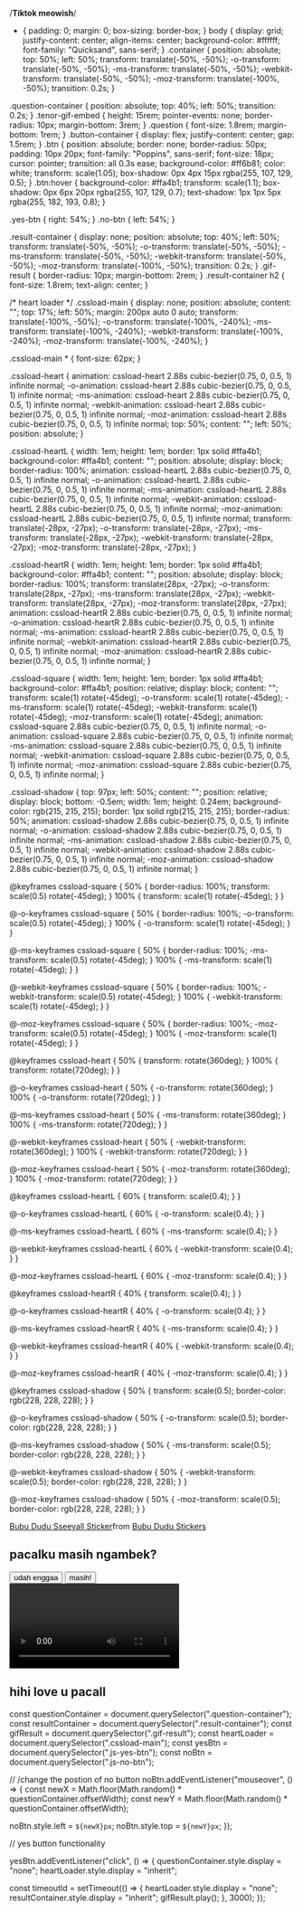 /**Tiktok meowish**/

* {
  padding: 0;
  margin: 0;
  box-sizing: border-box;
}
body {
  display: grid;
  justify-content: center;
  align-items: center;
  background-color: #ffffff;
  font-family: "Quicksand", sans-serif;
}
.container {
  position: absolute;
  top: 50%;
  left: 50%;
  transform: translate(-50%, -50%);
  -o-transform: translate(-50%, -50%);
  -ms-transform: translate(-50%, -50%);
  -webkit-transform: translate(-50%, -50%);
  -moz-transform: translate(-100%, -50%);
  transition: 0.2s;
}

.question-container {
  position: absolute;
  top: 40%;
  left: 50%;
  transition: 0.2s;
}
.tenor-gif-embed {
  height: 15rem;
  pointer-events: none;
  border-radius: 10px;
  margin-bottom: 3rem;
}
.question {
  font-size: 1.8rem;
  margin-bottom: 1rem;
}
.button-container {
  display: flex;
  justify-content: center;
  gap: 1.5rem;
}
.btn {
  position: absolute;
  border: none;
  border-radius: 50px;
  padding: 10px 20px;
  font-family: "Poppins", sans-serif;
  font-size: 18px;
  cursor: pointer;
  transition: all 0.3s ease;
  background-color: #ff6b81;
  color: white;
  transform: scale(1.05);
  box-shadow: 0px 4px 15px rgba(255, 107, 129, 0.5);
}
.btn:hover {
  background-color: #ffa4b1;
  transform: scale(1.1);
  box-shadow: 0px 6px 20px rgba(255, 107, 129, 0.7);
  text-shadow: 1px 1px 5px rgba(255, 182, 193, 0.8);
}

.yes-btn {
  right: 54%;
}
.no-btn {
  left: 54%;
}

.result-container {
  display: none;
  position: absolute;
  top: 40%;
  left: 50%;
  transform: translate(-50%, -50%);
  -o-transform: translate(-50%, -50%);
  -ms-transform: translate(-50%, -50%);
  -webkit-transform: translate(-50%, -50%);
  -moz-transform: translate(-100%, -50%);
  transition: 0.2s;
}
.gif-result {
  border-radius: 10px;
  margin-bottom: 2rem;
}
.result-container h2 {
  font-size: 1.8rem;
  text-align: center;
}

/* heart loader */
.cssload-main {
  display: none;
  position: absolute;
  content: "";
  top: 17%;
  left: 50%;
  margin: 200px auto 0 auto;
  transform: translate(-100%, -50%);
  -o-transform: translate(-100%, -240%);
  -ms-transform: translate(-100%, -240%);
  -webkit-transform: translate(-100%, -240%);
  -moz-transform: translate(-100%, -240%);
}

.cssload-main * {
  font-size: 62px;
}

.cssload-heart {
  animation: cssload-heart 2.88s cubic-bezier(0.75, 0, 0.5, 1) infinite normal;
  -o-animation: cssload-heart 2.88s cubic-bezier(0.75, 0, 0.5, 1) infinite
    normal;
  -ms-animation: cssload-heart 2.88s cubic-bezier(0.75, 0, 0.5, 1) infinite
    normal;
  -webkit-animation: cssload-heart 2.88s cubic-bezier(0.75, 0, 0.5, 1) infinite
    normal;
  -moz-animation: cssload-heart 2.88s cubic-bezier(0.75, 0, 0.5, 1) infinite
    normal;
  top: 50%;
  content: "";
  left: 50%;
  position: absolute;
}

.cssload-heartL {
  width: 1em;
  height: 1em;
  border: 1px solid #ffa4b1;
  background-color: #ffa4b1;
  content: "";
  position: absolute;
  display: block;
  border-radius: 100%;
  animation: cssload-heartL 2.88s cubic-bezier(0.75, 0, 0.5, 1) infinite normal;
  -o-animation: cssload-heartL 2.88s cubic-bezier(0.75, 0, 0.5, 1) infinite
    normal;
  -ms-animation: cssload-heartL 2.88s cubic-bezier(0.75, 0, 0.5, 1) infinite
    normal;
  -webkit-animation: cssload-heartL 2.88s cubic-bezier(0.75, 0, 0.5, 1) infinite
    normal;
  -moz-animation: cssload-heartL 2.88s cubic-bezier(0.75, 0, 0.5, 1) infinite
    normal;
  transform: translate(-28px, -27px);
  -o-transform: translate(-28px, -27px);
  -ms-transform: translate(-28px, -27px);
  -webkit-transform: translate(-28px, -27px);
  -moz-transform: translate(-28px, -27px);
}

.cssload-heartR {
  width: 1em;
  height: 1em;
  border: 1px solid #ffa4b1;
  background-color: #ffa4b1;
  content: "";
  position: absolute;
  display: block;
  border-radius: 100%;
  transform: translate(28px, -27px);
  -o-transform: translate(28px, -27px);
  -ms-transform: translate(28px, -27px);
  -webkit-transform: translate(28px, -27px);
  -moz-transform: translate(28px, -27px);
  animation: cssload-heartR 2.88s cubic-bezier(0.75, 0, 0.5, 1) infinite normal;
  -o-animation: cssload-heartR 2.88s cubic-bezier(0.75, 0, 0.5, 1) infinite
    normal;
  -ms-animation: cssload-heartR 2.88s cubic-bezier(0.75, 0, 0.5, 1) infinite
    normal;
  -webkit-animation: cssload-heartR 2.88s cubic-bezier(0.75, 0, 0.5, 1) infinite
    normal;
  -moz-animation: cssload-heartR 2.88s cubic-bezier(0.75, 0, 0.5, 1) infinite
    normal;
}

.cssload-square {
  width: 1em;
  height: 1em;
  border: 1px solid #ffa4b1;
  background-color: #ffa4b1;
  position: relative;
  display: block;
  content: "";
  transform: scale(1) rotate(-45deg);
  -o-transform: scale(1) rotate(-45deg);
  -ms-transform: scale(1) rotate(-45deg);
  -webkit-transform: scale(1) rotate(-45deg);
  -moz-transform: scale(1) rotate(-45deg);
  animation: cssload-square 2.88s cubic-bezier(0.75, 0, 0.5, 1) infinite normal;
  -o-animation: cssload-square 2.88s cubic-bezier(0.75, 0, 0.5, 1) infinite
    normal;
  -ms-animation: cssload-square 2.88s cubic-bezier(0.75, 0, 0.5, 1) infinite
    normal;
  -webkit-animation: cssload-square 2.88s cubic-bezier(0.75, 0, 0.5, 1) infinite
    normal;
  -moz-animation: cssload-square 2.88s cubic-bezier(0.75, 0, 0.5, 1) infinite
    normal;
}

.cssload-shadow {
  top: 97px;
  left: 50%;
  content: "";
  position: relative;
  display: block;
  bottom: -0.5em;
  width: 1em;
  height: 0.24em;
  background-color: rgb(215, 215, 215);
  border: 1px solid rgb(215, 215, 215);
  border-radius: 50%;
  animation: cssload-shadow 2.88s cubic-bezier(0.75, 0, 0.5, 1) infinite normal;
  -o-animation: cssload-shadow 2.88s cubic-bezier(0.75, 0, 0.5, 1) infinite
    normal;
  -ms-animation: cssload-shadow 2.88s cubic-bezier(0.75, 0, 0.5, 1) infinite
    normal;
  -webkit-animation: cssload-shadow 2.88s cubic-bezier(0.75, 0, 0.5, 1) infinite
    normal;
  -moz-animation: cssload-shadow 2.88s cubic-bezier(0.75, 0, 0.5, 1) infinite
    normal;
}

@keyframes cssload-square {
  50% {
    border-radius: 100%;
    transform: scale(0.5) rotate(-45deg);
  }
  100% {
    transform: scale(1) rotate(-45deg);
  }
}

@-o-keyframes cssload-square {
  50% {
    border-radius: 100%;
    -o-transform: scale(0.5) rotate(-45deg);
  }
  100% {
    -o-transform: scale(1) rotate(-45deg);
  }
}

@-ms-keyframes cssload-square {
  50% {
    border-radius: 100%;
    -ms-transform: scale(0.5) rotate(-45deg);
  }
  100% {
    -ms-transform: scale(1) rotate(-45deg);
  }
}

@-webkit-keyframes cssload-square {
  50% {
    border-radius: 100%;
    -webkit-transform: scale(0.5) rotate(-45deg);
  }
  100% {
    -webkit-transform: scale(1) rotate(-45deg);
  }
}

@-moz-keyframes cssload-square {
  50% {
    border-radius: 100%;
    -moz-transform: scale(0.5) rotate(-45deg);
  }
  100% {
    -moz-transform: scale(1) rotate(-45deg);
  }
}

@keyframes cssload-heart {
  50% {
    transform: rotate(360deg);
  }
  100% {
    transform: rotate(720deg);
  }
}

@-o-keyframes cssload-heart {
  50% {
    -o-transform: rotate(360deg);
  }
  100% {
    -o-transform: rotate(720deg);
  }
}

@-ms-keyframes cssload-heart {
  50% {
    -ms-transform: rotate(360deg);
  }
  100% {
    -ms-transform: rotate(720deg);
  }
}

@-webkit-keyframes cssload-heart {
  50% {
    -webkit-transform: rotate(360deg);
  }
  100% {
    -webkit-transform: rotate(720deg);
  }
}

@-moz-keyframes cssload-heart {
  50% {
    -moz-transform: rotate(360deg);
  }
  100% {
    -moz-transform: rotate(720deg);
  }
}

@keyframes cssload-heartL {
  60% {
    transform: scale(0.4);
  }
}

@-o-keyframes cssload-heartL {
  60% {
    -o-transform: scale(0.4);
  }
}

@-ms-keyframes cssload-heartL {
  60% {
    -ms-transform: scale(0.4);
  }
}

@-webkit-keyframes cssload-heartL {
  60% {
    -webkit-transform: scale(0.4);
  }
}

@-moz-keyframes cssload-heartL {
  60% {
    -moz-transform: scale(0.4);
  }
}

@keyframes cssload-heartR {
  40% {
    transform: scale(0.4);
  }
}

@-o-keyframes cssload-heartR {
  40% {
    -o-transform: scale(0.4);
  }
}

@-ms-keyframes cssload-heartR {
  40% {
    -ms-transform: scale(0.4);
  }
}

@-webkit-keyframes cssload-heartR {
  40% {
    -webkit-transform: scale(0.4);
  }
}

@-moz-keyframes cssload-heartR {
  40% {
    -moz-transform: scale(0.4);
  }
}

@keyframes cssload-shadow {
  50% {
    transform: scale(0.5);
    border-color: rgb(228, 228, 228);
  }
}

@-o-keyframes cssload-shadow {
  50% {
    -o-transform: scale(0.5);
    border-color: rgb(228, 228, 228);
  }
}

@-ms-keyframes cssload-shadow {
  50% {
    -ms-transform: scale(0.5);
    border-color: rgb(228, 228, 228);
  }
}

@-webkit-keyframes cssload-shadow {
  50% {
    -webkit-transform: scale(0.5);
    border-color: rgb(228, 228, 228);
  }
}

@-moz-keyframes cssload-shadow {
  50% {
    -moz-transform: scale(0.5);
    border-color: rgb(228, 228, 228);
  }
}

<!DOCTYPE html>
<html lang="en">
  <head>
    <meta charset="UTF-8" />
    <meta name="viewport" content="width=device-width, initial-scale=1.0" />
    <link rel="preconnect" href="https://fonts.googleapis.com" />
    <link rel="preconnect" href="https://fonts.gstatic.com" crossorigin />
    <link
      href="https://fonts.googleapis.com/css2?family=Quicksand:wght@300..700&display=swap"
      rel="stylesheet" />
    <link rel="stylesheet" href="do_you_love_me.css" />
    <title>buat pacalku @soulatte!</title>
    <link rel="icon" href="https://i.ibb.co.com/hXZsYxZ/heart.png">
  </head>
  <body>

   <div class="question-container container">
      <div
        class="tenor-gif-embed"
        data-postid="12611896631449379850"
        data-share-method="host"
        data-width="100%">
        <a href="https://tenor.com/view/bubu-dudu-sseeyall-gif-12611896631449379850"
          >Bubu Dudu Sseeyall Sticker</a
        >from
        <a href="https://tenor.com/search/bubu+dudu-stickers"
          >Bubu Dudu Stickers</a
        >
      </div>
      <script
        type="text/javascript"
        async
        src="https://tenor.com/embed.js"></script>

   <h2 class="question">pacalku masih ngambek?</h2>
      <div class="button-container">
        <button class="yes-btn btn js-yes-btn">udah enggaa</button>
        <button class="no-btn btn js-no-btn">masih!</button>
      </div>
    </div>
    <div class="result-container container">
      <video class="gif-result" src="bear.mp4" autoplay loop></video>
      <h2>hihi love u pacall</h2>
    </div>

  <div class="cssload-main">
      <div class="cssload-heart">
        <span class="cssload-heartL"></span>
        <span class="cssload-heartR"></span>
        <span class="cssload-square"></span>
      </div>
      <div class="cssload-shadow"></div>
    </div>
    <script src="do_you_love_me.js"></script>
  </body>
</html>


const questionContainer = document.querySelector(".question-container");
const resultContainer = document.querySelector(".result-container");
const gifResult = document.querySelector(".gif-result");
const heartLoader = document.querySelector(".cssload-main");
const yesBtn = document.querySelector(".js-yes-btn");
const noBtn = document.querySelector(".js-no-btn");

// /change the postion of no button
noBtn.addEventListener("mouseover", () => {
  const newX = Math.floor(Math.random() * questionContainer.offsetWidth);
  const newY = Math.floor(Math.random() * questionContainer.offsetWidth);

  noBtn.style.left = `${newX}px`;
  noBtn.style.top = `${newY}px`;
});

// yes button functionality

yesBtn.addEventListener("click", () => {
  questionContainer.style.display = "none";
  heartLoader.style.display = "inherit";

  const timeoutId = setTimeout(() => {
    heartLoader.style.display = "none";
    resultContainer.style.display = "inherit";
    gifResult.play();
  }, 3000);
});
